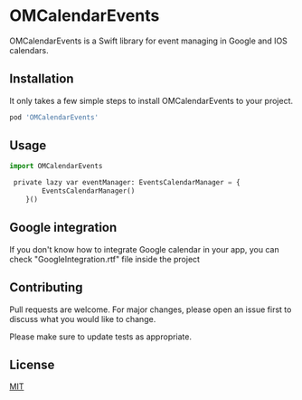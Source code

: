 # OMCalendarEvents

OMCalendarEvents is a Swift library for event managing in Google and IOS calendars.

## Installation

It only takes a few simple steps to install OMCalendarEvents to your project.

```bash
pod 'OMCalendarEvents'
```

## Usage

```python
import OMCalendarEvents

 private lazy var eventManager: EventsCalendarManager = {
        EventsCalendarManager()
    }()

```

## Google integration
If you don't know how to integrate Google calendar in your app, you can check "GoogleIntegration.rtf" file inside the project

## Contributing
Pull requests are welcome. For major changes, please open an issue first to discuss what you would like to change.

Please make sure to update tests as appropriate.

## License
[MIT](https://github.com/OSTAPMARCHENKO/OMCalendarEvents/blob/0.0.5/LICENSE)
